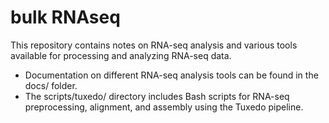 # bulk RNAseq

This repository contains notes on RNA-seq analysis and various tools available for processing and analyzing RNA-seq data.

- Documentation on different RNA-seq analysis tools can be found in the docs/ folder.
- The scripts/tuxedo/ directory includes Bash scripts for RNA-seq preprocessing, alignment, and assembly using the Tuxedo pipeline.
